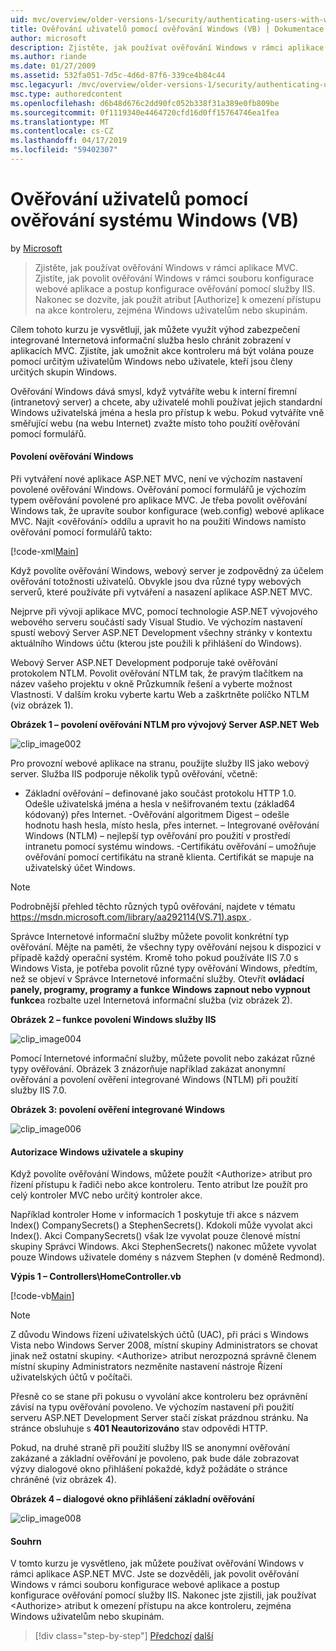 ```yaml
---
uid: mvc/overview/older-versions-1/security/authenticating-users-with-windows-authentication-vb
title: Ověřování uživatelů pomocí ověřování Windows (VB) | Dokumentace Microsoftu
author: microsoft
description: Zjistěte, jak používat ověřování Windows v rámci aplikace MVC. Zjistíte, jak povolit ověřování Windows v rámci co webové aplikace...
ms.author: riande
ms.date: 01/27/2009
ms.assetid: 532fa051-7d5c-4d6d-87f6-339ce4b84c44
msc.legacyurl: /mvc/overview/older-versions-1/security/authenticating-users-with-windows-authentication-vb
msc.type: authoredcontent
ms.openlocfilehash: d6b48d676c2dd90fc052b338f31a389e0fb809be
ms.sourcegitcommit: 0f1119340e4464720cfd16d0ff15764746ea1fea
ms.translationtype: MT
ms.contentlocale: cs-CZ
ms.lasthandoff: 04/17/2019
ms.locfileid: "59402307"
---
```

# <a name="authenticating-users-with-windows-authentication-vb"></a>Ověřování uživatelů pomocí ověřování systému Windows (VB)

by [Microsoft](https://github.com/microsoft)

> Zjistěte, jak používat ověřování Windows v rámci aplikace MVC. Zjistíte, jak povolit ověřování Windows v rámci souboru konfigurace webové aplikace a postup konfigurace ověřování pomocí služby IIS. Nakonec se dozvíte, jak použít atribut [Authorize] k omezení přístupu na akce kontroleru, zejména Windows uživatelům nebo skupinám.


Cílem tohoto kurzu je vysvětlují, jak můžete využít výhod zabezpečení integrované Internetová informační služba heslo chránit zobrazení v aplikacích MVC. Zjistíte, jak umožnit akce kontroleru má být volána pouze pomocí určitým uživatelům Windows nebo uživatele, kteří jsou členy určitých skupin Windows.

Ověřování Windows dává smysl, když vytváříte webu k interní firemní (intranetový server) a chcete, aby uživatelé mohli používat jejich standardní Windows uživatelská jména a hesla pro přístup k webu. Pokud vytváříte vně směřující webu (na webu Internet) zvažte místo toho použití ověřování pomocí formulářů.

#### <a name="enabling-windows-authentication"></a>Povolení ověřování Windows

Při vytváření nové aplikace ASP.NET MVC, není ve výchozím nastavení povolené ověřování Windows. Ověřování pomocí formulářů je výchozím typem ověřování povolené pro aplikace MVC. Je třeba povolit ověřování Windows tak, že upravíte soubor konfigurace (web.config) webové aplikace MVC. Najít &lt;ověřování&gt; oddílu a upravit ho na použití Windows namísto ověřování pomocí formulářů takto:

[!code-xml[Main](authenticating-users-with-windows-authentication-vb/samples/sample1.xml)]

Když povolíte ověřování Windows, webový server je zodpovědný za účelem ověřování totožnosti uživatelů. Obvykle jsou dva různé typy webových serverů, které používáte při vytváření a nasazení aplikace ASP.NET MVC.

Nejprve při vývoji aplikace MVC, pomocí technologie ASP.NET vývojového webového serveru součástí sady Visual Studio. Ve výchozím nastavení spustí webový Server ASP.NET Development všechny stránky v kontextu aktuálního Windows účtu (kterou jste použili k přihlášení do Windows).

Webový Server ASP.NET Development podporuje také ověřování protokolem NTLM. Povolit ověřování NTLM tak, že pravým tlačítkem na název vašeho projektu v okně Průzkumník řešení a vyberte možnost Vlastnosti. V dalším kroku vyberte kartu Web a zaškrtněte políčko NTLM (viz obrázek 1).

**Obrázek 1 – povolení ověřování NTLM pro vývojový Server ASP.NET Web**

![clip_image002](authenticating-users-with-windows-authentication-vb/_static/image1.jpg)

Pro provozní webové aplikace na stranu, použijte služby IIS jako webový server. Služba IIS podporuje několik typů ověřování, včetně:

- Základní ověřování – definované jako součást protokolu HTTP 1.0. Odešle uživatelská jména a hesla v nešifrovaném textu (základ64 kódovaný) přes Internet. -Ověřování algoritmem Digest – odešle hodnotu hash hesla, místo hesla, přes internet. – Integrované ověřování Windows (NTLM) – nejlepší typ ověřování pro použití v prostředí intranetu pomocí systému windows. -Certifikátu ověřování – umožňuje ověřování pomocí certifikátu na straně klienta. Certifikát se mapuje na uživatelský účet Windows.

> [!NOTE] 
> 
> Podrobnější přehled těchto různých typů ověřování, najdete v tématu [ https://msdn.microsoft.com/library/aa292114(VS.71).aspx ](https://msdn.microsoft.com/library/aa292114(VS.71).aspx).


Správce Internetové informační služby můžete povolit konkrétní typ ověřování. Mějte na paměti, že všechny typy ověřování nejsou k dispozici v případě každý operační systém. Kromě toho pokud používáte IIS 7.0 s Windows Vista, je potřeba povolit různé typy ověřování Windows, předtím, než se objeví v Správce Internetové informační služby. Otevřít **ovládací panely, programy, programy a funkce Windows zapnout nebo vypnout funkce**a rozbalte uzel Internetová informační služba (viz obrázek 2).

**Obrázek 2 – funkce povolení Windows služby IIS**

![clip_image004](authenticating-users-with-windows-authentication-vb/_static/image2.jpg)

Pomocí Internetové informační služby, můžete povolit nebo zakázat různé typy ověřování. Obrázek 3 znázorňuje například zakázat anonymní ověřování a povolení ověření integrované Windows (NTLM) při použití služby IIS 7.0.

**Obrázek 3: povolení ověření integrované Windows**

![clip_image006](authenticating-users-with-windows-authentication-vb/_static/image3.jpg)

#### <a name="authorizing-windows-users-and-groups"></a>Autorizace Windows uživatele a skupiny

Když povolíte ověřování Windows, můžete použít &lt;Authorize&gt; atribut pro řízení přístupu k řadiči nebo akce kontroleru. Tento atribut lze použít pro celý kontroler MVC nebo určitý kontroler akce.

Například kontroler Home v informacích 1 poskytuje tři akce s názvem Index() CompanySecrets() a StephenSecrets(). Kdokoli může vyvolat akci Index(). Akci CompanySecrets() však lze vyvolat pouze členové místní skupiny Správci Windows. Akci StephenSecrets() nakonec můžete vyvolat pouze Windows uživatele domény s názvem Stephen (v doméně Redmond).

**Výpis 1 – Controllers\HomeController.vb**

[!code-vb[Main](authenticating-users-with-windows-authentication-vb/samples/sample2.vb)]

> [!NOTE]
> Z důvodu Windows řízení uživatelských účtů (UAC), při práci s Windows Vista nebo Windows Server 2008, místní skupiny Administrators se chovat jinak než ostatní skupiny. &lt;Authorize&gt; atribut nerozpozná správně členem místní skupiny Administrators nezměníte nastavení nástroje Řízení uživatelských účtů v počítači.


Přesně co se stane při pokusu o vyvolání akce kontroleru bez oprávnění závisí na typu ověřování povoleno. Ve výchozím nastavení při použití serveru ASP.NET Development Server stačí získat prázdnou stránku. Na stránce obsluhuje s **401 Neautorizováno** stav odpovědi HTTP.

Pokud, na druhé straně při použití služby IIS se anonymní ověřování zakázané a základní ověřování je povoleno, pak bude dále zobrazovat výzvy dialogové okno přihlášení pokaždé, když požádáte o stránce chráněné (viz obrázek 4).

**Obrázek 4 – dialogové okno přihlášení základní ověřování**

![clip_image008](authenticating-users-with-windows-authentication-vb/_static/image4.jpg)

#### <a name="summary"></a>Souhrn

V tomto kurzu je vysvětleno, jak můžete používat ověřování Windows v rámci aplikace ASP.NET MVC. Jste se dozvěděli, jak povolit ověřování Windows v rámci souboru konfigurace webové aplikace a postup konfigurace ověřování pomocí služby IIS. Nakonec jste zjistili, jak používat &lt;Authorize&gt; atribut k omezení přístupu na akce kontroleru, zejména Windows uživatelům nebo skupinám.

> [!div class="step-by-step"]
> [Předchozí](authenticating-users-with-forms-authentication-vb.md)
> [další](preventing-javascript-injection-attacks-vb.md)

